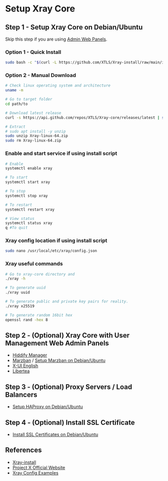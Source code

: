# Setup Xray Core

## Step 1 - Setup Xray Core on Debian/Ubuntu

Skip this step if you are using [Admin Web Panels](#step-2---xray-core-with-user-management-web-admin-panels).

### Option 1 - Quick Install

```bash
sudo bash -c "$(curl -L https://github.com/XTLS/Xray-install/raw/main/install-release.sh)" @ install
```

### Option 2 - Manual Download

```bash
# Check linux operating system and architecture
uname -m

# Go to target folder
cd path/to

# Download latest release
curl -s https://api.github.com/repos/XTLS/Xray-core/releases/latest | sed 's/[()",{}]/ /g; s/ /\n/g' | grep "https.*releases/download.*/*.Xray-linux-64\.zip$" | wget -qi -

# Extract
# sudo apt install -y unzip
sudo unzip Xray-linux-64.zip
sudo rm Xray-linux-64.zip
```

### Enable and start service if using install script

```bash
# Enable
systemctl enable xray

# To start
systemctl start xray

# To stop
systemctl stop xray

# To restart
systemctl restart xray

# View status
systemctl status xray
q #To quit
```

### Xray config location if using install script

```bash
sudo nano /usr/local/etc/xray/config.json
```

### Xray useful commands

```bash
# Go to xray-core directory and
./xray -h

# To generate uuid
./xray uuid

# To generate public and private key pairs for reality.
./xray x25519

# To generate random 16bit hex 
openssl rand -hex 8
```

## Step 2 - (Optional) Xray Core with User Management Web Admin Panels

- [Hiddify Manager](https://github.com/hiddify/Hiddify-Manager)
- [Marzban](https://github.com/Gozargah/Marzban) / [Setup Marzban on Debian/Ubuntu](https://github.com/zytx800/Notes-on-Bypassing-Internet-Censorship/tree/main/marzban)
- [X-UI English](https://github.com/NidukaAkalanka/x-ui-english)
- [Libertea](https://github.com/VZiChoushaDui/Libertea)

## Step 3 - (Optional) Proxy Servers / Load Balancers

- [Setup HAProxy on Debian/Ubuntu](https://github.com/zytx800/Notes-on-Bypassing-Internet-Censorship/tree/main/haproxy)

## Step 4 - (Optional) Install SSL Certificate

- [Install SSL Certificates on Debian/Ubuntu](https://github.com/zytx800/Notes-on-Bypassing-Internet-Censorship/tree/main/ssl-certificates)

## References

- [Xray-install](https://github.com/XTLS/Xray-install)
- [Project X Official Website](https://xtls.github.io/)
- [Xray Config Examples](https://github.com/XTLS/Xray-examples)
